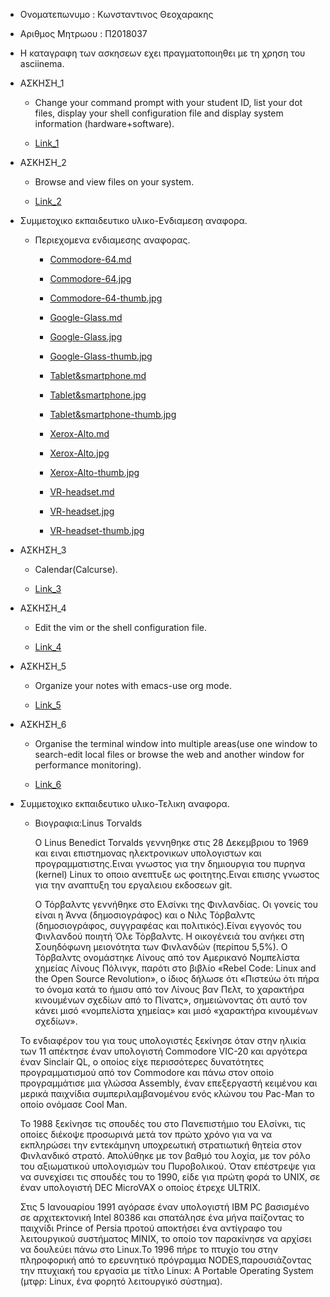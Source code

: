 - Ονοματεπωνυμο : Κωνσταντινος Θεοχαρακης


- Αριθμος Μητρωου : Π2018037


- Η καταγραφη των ασκησεων εχει πραγματοποιηθει με τη χρηση του asciinema.
  

- ΑΣΚΗΣΗ_1

   - Change your command prompt with your student ID, list your dot files, display your shell configuration file and display       system information (hardware+software).
   
   - [Link_1](https://asciinema.org/a/IUJCTUkExAfhnfDAdxlRebBBX)
 

- ΑΣΚΗΣΗ_2

   - Browse and view files on your system.
  
   - [Link_2](https://asciinema.org/a/q3pQTFBZxIl3nTBFFkKUo3bDU)


- Συμμετοχικο εκπαιδευτικο υλικο-Ενδιαμεση αναφορα.
    
    - Περιεχομενα ενδιαμεσης αναφορας.
      
      - [Commodore-64.md](https://github.com/Konstantinos276/gr/blob/gh-pages/_gallery/Commodore-64.md)
      - [Commodore-64.jpg](https://github.com/Konstantinos276/gr/blob/gh-pages/images/Commodore-64.jpg)
      - [Commodore-64-thumb.jpg](https://github.com/Konstantinos276/gr/blob/gh-pages/images/Commodore-64-thumb.jpg)
      
      - [Google-Glass.md](https://github.com/Konstantinos276/gr/blob/gh-pages/_gallery/Google-Glass..md)
      - [Google-Glass.jpg](https://github.com/Konstantinos276/gr/blob/gh-pages/images/Google-Glass.jpg)
      - [Google-Glass-thumb.jpg](https://github.com/Konstantinos276/gr/blob/gh-pages/images/Google-Glass-thumb.jpg)
      
      - [Tablet&smartphone.md](https://github.com/Konstantinos276/gr/blob/gh-pages/_gallery/Tablet%26smartphone.md)
      - [Tablet&smartphone.jpg](https://github.com/Konstantinos276/gr/blob/gh-pages/images/Tablet%26smartphone.jpg)
      - [Tablet&smartphone-thumb.jpg](https://github.com/Konstantinos276/gr/blob/gh-pages/images/Tablet%26smartphone-thumb.jpg)
      
      - [Xerox-Alto.md](https://github.com/Konstantinos276/gr/blob/gh-pages/_gallery/Xerox-Alto.md)
      - [Xerox-Alto.jpg](https://github.com/Konstantinos276/gr/blob/gh-pages/images/Xerox-Alto.jpg)
      - [Xerox-Alto-thumb.jpg](https://github.com/Konstantinos276/gr/blob/gh-pages/images/Xerox-Alto-thumb.jpg)
      
      - [VR-headset.md](https://github.com/Konstantinos276/gr/blob/gh-pages/_gallery/VR-headset.md)
      - [VR-headset.jpg](https://github.com/Konstantinos276/gr/blob/gh-pages/images/VR-headset.jpg)
      - [VR-headset-thumb.jpg](https://github.com/Konstantinos276/gr/blob/gh-pages/images/VR-headset-thumb.jpg)


- ΑΣΚΗΣΗ_3

  - Calendar(Calcurse).
  
  
  - [Link_3](https://asciinema.org/a/vzg5vyX0Edq95twjTFqChTeob)
  
  
  
- ΑΣΚΗΣΗ_4

  - Edit the vim or the shell configuration file.
  
  - [Link_4](https://asciinema.org/a/FTgSX6EviflhRs23Jkn49D5Ih)
  
 
 
- ΑΣΚΗΣΗ_5
  
  - Organize your notes with emacs-use org mode.
  
  - [Link_5](https://asciinema.org/a/6Lsgb8dULMKJ2C089nOPg3Xmc)



- ΑΣΚΗΣΗ_6
  
  - Organise the terminal window into multiple areas(use one window to search-edit local files or browse the web and another  window for performance monitoring).
  
  - [Link_6](https://asciinema.org/a/VigEleEe0V0ZgWBRWKKeydlhO)
  
- Συμμετοχικο εκπαιδευτικο υλικο-Τελικη αναφορα.

  - Βιογραφια:Linus Torvalds
    
    Ο Linus Benedict Torvalds γεννηθηκε στις 28 Δεκεμβριου το 1969 και ειναι επιστημονας ηλεκτρονικων υπολογιστων και προγραμματιστης.Ειναι γνωστος για την δημιουργια του πυρηνα (kernel) Linux το οποιο ανεπτυξε ως φοιτητης.Ειναι επισης γνωστος για την αναπτυξη του εργαλειου εκδοσεων git.
    
    Ο Τόρβαλντς γεννήθηκε στο Ελσίνκι της Φινλανδίας. Οι γονείς του είναι η Άννα (δημοσιογράφος) και ο Νιλς Τόρβαλντς (δημοσιογράφος, συγγραφέας και πολιτικός).Είναι εγγονός του Φινλανδού ποιητή Όλε Τόρβαλντς. Η οικογένειά του ανήκει στη Σουηδόφωνη μειονότητα των Φινλανδών (περίπου 5,5%). Ο Τόρβαλντς ονομάστηκε Λίνους από τον Αμερικανό Νομπελίστα χημείας Λίνους Πόλινγκ, παρότι στο βιβλίο «Rebel Code: Linux and the Open Source Revolution», ο ίδιος δήλωσε ότι «Πιστεύω ότι πήρα το όνομα κατά το ήμισυ από τον Λίνους βαν Πελτ, το χαρακτήρα κινουμένων σχεδίων από το Πίνατς», σημειώνοντας ότι αυτό τον κάνει μισό «νομπελίστα χημείας» και μισό «χαρακτήρα κινουμένων σχεδίων».

  Το ενδιαφέρον του για τους υπολογιστές ξεκίνησε όταν στην ηλικία των 11 απέκτησε έναν υπολογιστή Commodore VIC-20 και αργότερα έναν Sinclair QL, ο οποίος είχε περισσότερες δυνατότητες προγραμματισμού από τον Commodore και πάνω στον οποίο προγραμμάτισε μια γλώσσα Assembly, έναν επεξεργαστή κειμένου και μερικά παιχνίδια συμπεριλαμβανομένου ενός κλώνου του Pac-Man το οποίο ονόμασε Cool Man.

  Το 1988 ξεκίνησε τις σπουδές του στο Πανεπιστήμιο του Ελσίνκι, τις οποίες διέκοψε προσωρινά μετά τον πρώτο χρόνο για να να εκπληρώσει την εντεκάμηνη υποχρεωτική στρατιωτική θητεία στον Φινλανδικό στρατό. Απολύθηκε με τον βαθμό του λοχία, με τον ρόλο του αξιωματικού υπολογισμών του Πυροβολικού. Όταν επέστρεψε για να συνεχίσει τις σπουδές του το 1990, είδε για πρώτη φορά το UNIX, σε έναν υπολογιστή DEC MicroVAX ο οποίος έτρεχε ULTRIX.

  Στις 5 Ιανουαρίου 1991 αγόρασε έναν υπολογιστή IBM PC βασισμένο σε αρχιτεκτονική Intel 80386 και σπατάλησε ένα μήνα παίζοντας το παιχνίδι Prince of Persia προτού αποκτήσει ένα αντίγραφο του λειτουργικού συστήματος MINIX, το οποίο τον παρακίνησε να αρχίσει να δουλεύει πάνω στο Linux.Το 1996 πήρε το πτυχίο του στην πληροφορική από το ερευνητικό πρόγραμμα NODES,παρουσιάζοντας την πτυχιακή του εργασία με τίτλο Linux: A Portable Operating System (μτφρ: Linux, ένα φορητό λειτουργικό σύστημα).

    
    

